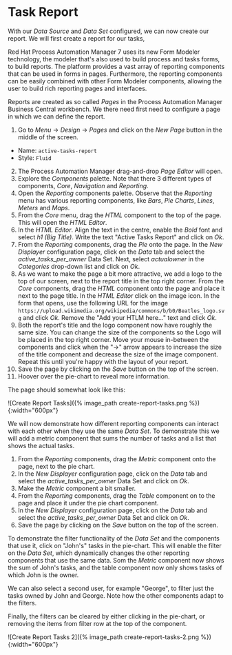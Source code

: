 # Task Report

With our *Data Source* and *Data Set* configured, we can now create our report. We will first create a report for our tasks,

Red Hat Process Automation Manager 7 uses its new Form Modeler technology, the modeler that's also used to build process and tasks forms, to build reports. The platform provides a vast array of reporting components that can be used in forms in pages. Furthermore, the reporting components can be easily combined with other Form Modeler components, allowing the user to build rich reporting pages and interfaces.

Reports are created as so called *Pages* in the Process Automation Manager Business Central workbench. We there need first need to configure a page in which we can define the report.

1. Go to *Menu* -> *Design* -> *Pages* and click on the *New Page* button in the middle of the screen.
  * Name: `active-tasks-report`
  * Style: `Fluid`
2. The Process Automation Manager drag-and-drop *Page Editor* will open.
3. Explore the *Components* palette. Note that there 3 different types of components, *Core*, *Navigation* and *Reporting*.
4. Open the *Reporting* components palette. Observe that the *Reporting* menu has various reporting components, like *Bars*, *Pie Charts*,  *Lines*, *Meters* and *Maps*.
5. From the *Core* menu, drag the *HTML* component to the top of the page. This will open the *HTML Editor*.
6. In the *HTML Editor*. Align the text in the centre, enable the *Bold* font and select *h1 (Big Title)*. Write the text "Active Tasks Report" and click on *Ok*.
7. From the *Reporting* components, drag the *Pie* onto the page. In the *New Displayer* configuration page, click on the *Data* tab and select the *active_tasks_per_owner* Data Set. Next, select *actualowner* in the *Categories* drop-down list and click on *Ok*.
8. As we want to make the page a bit more attractive, we add a logo to the top of our screen, next to the report title in the top right corner. From the *Core* components, drag the *HTML* component onto the page and place it next to the page title. In the *HTML Editor* click on the image icon. In the form that opens, use the following URL for the image `https://upload.wikimedia.org/wikipedia/commons/b/b0/Beatles_logo.svg` and click *Ok*. Remove the "Add your HTLM here..." text and click *Ok*.
9. Both the report's title and the logo component now have roughly the same size. You can change the size of the components so the Logo will be placed in the top right corner. Move your mouse in-between the components and click when the "->" arrow appears to increase the size of the title component and decrease the size of the image component. Repeat this until you're happy with the layout of your report.
8. Save the page by clicking on the *Save* button on the top of the screen.
9. Hoover over the pie-chart to reveal more information.

The page should somewhat look like this:

![Create Report Tasks]({% image_path create-report-tasks.png %}){:width="600px"}

We will now demonstrate how different reporting components can interact with each other when they use the same *Data Set*. To demonstrate this we will add a metric component that sums the number of tasks and a list that shows the actual tasks.

1. From the *Reporting* components, drag the *Metric* component onto the page, next to the pie chart.
2. In the *New Displayer* configuration page, click on the *Data* tab and select the *active_tasks_per_owner* Data Set and click on *Ok*.
3. Make the *Metric* component a bit smaller.
4. From the *Reporting* components, drag the *Table* component on to the page and place it under the pie chart component.
5. In the *New Displayer* configuration page, click on the *Data* tab and select the *active_tasks_per_owner* Data Set and click on *Ok*.
6. Save the page by clicking on the *Save* button on the top of the screen.

To demonstrate the filter functionality of the *Data Set* and the components that use it, click on "John's" tasks in the pie-chart. This will enable the filter on the *Data Set*, which dynamically changes the other reporting components that use the same data. Som the *Metric* component now shows the sum of John's tasks, and the table component now only shows tasks of which John is the owner.

We can also select a second user, for example "George", to filter just the tasks owned by John and George. Note how the other components adapt to the filters.

Finally, the filters can be cleared by either clicking in the pie-chart, or removing the items from filter row at the top of the component.

![Create Report Tasks 2]({% image_path create-report-tasks-2.png %}){:width="600px"}
